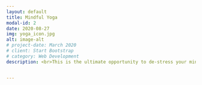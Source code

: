 ```yaml
---
layout: default
title: Mindful Yoga
modal-id: 2
date: 2020-08-27
img: yoga_icon.jpg
alt: image-alt
# project-date: March 2020
# client: Start Bootstrap
# category: Web Development
description: <br>This is the ultimate opportunity to de-stress your mind & body. <br> You will gain the tools needed to bring yourself into a state of calm, as well as learning how to step into the present moment and to enjoy it! <br> Shift yourself into a state of blissful relaxation and enjoy the ride. <br> After this class your body will be restored & ready for a lovely weekend...<br><br>This class has been designed this class is for women who:<br><br> + Struggle to find time to be present <br>+ Struggle with anxiety, depression, worry, stress or overwhelm<br>+ Would like to learn how to "let go" more easily<br>+ Would like develop more kindness towards themselves<br> + Would like to improve their quality of sleep<br><br><b>Location:</b><a href="https://goo.gl/maps/7uMRxu3R6VoAAcSy9"> 't Strandpaviljoen Noordzeestraat 20, 3522 PK Utrecht</a><br><b>Starts:</b> Friday 11th September 2020<br><b>Time:</b> 20:00-21:00<br><br>All classes are socially distanced at a minimum distance of 1.5m.<br>


---
```


